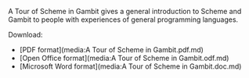A Tour of Scheme in Gambit gives a general introduction to Scheme and
Gambit to people with experiences of general programming languages.

Download:

  - [PDF format](media:A Tour of Scheme in Gambit.pdf.md)
  - [Open Office
    format](media:A Tour of Scheme in Gambit.odf.md)
  - [Microsoft Word
    format](media:A Tour of Scheme in Gambit.doc.md)
